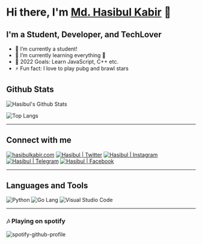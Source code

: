 # Hi there, I'm [Md. Hasibul Kabir][website] 👋

## I'm a Student, Developer, and TechLover

-   🔭 I’m currently a student!
-   🌱 I’m currently learning everything 🤣
-   🥅 2022 Goals: Learn JavaScript, C++ etc.
-   ⚡ Fun fact: I love to play pubg and brawl stars

## Github Stats

![Hasibul's Github Stats](https://github-readme-stats.vercel.app/api?username=hasibulkabir&show_icons=true&hide_border=true&theme=Gradient)

![Top Langs](https://github-readme-stats.vercel.app/api/top-langs/?username=hasibulkabir)

---

## Connect with me

[![hasibulkabir.com](https://img.icons8.com/fluent/48/000000/globe.png)][website]
[![Hasibul | Twitter](https://img.icons8.com/fluent/48/000000/twitter.png)][twitter]
[![Hasibul | Instagram](https://img.icons8.com/fluent/48/000000/instagram-new.png)][instagram]
[![Hasibul | Telegram](https://img.icons8.com/fluent/48/000000/telegram-app.png)][telegram]
[![Hasibul | Facebook](https://img.icons8.com/fluent/48/000000/facebook-new.png)][facebook]

---

## Languages and Tools

![Python](https://img.icons8.com/color/48/000000/python.png)
![Go Lang](https://img.icons8.com/color/48/000000/golang.png)
![Visual Studio Code](https://img.icons8.com/color/48/000000/visual-studio-code-2019.png)

---

### 🎶 Playing on spotify

![spotify-github-profile](https://spotify-github-profile.vercel.app/api/view?uid=31m5plcombt5p6v4jw4wu2sdarzm&cover_image=true&theme=default)

[website]: https://www.hasibulkabir.com
[twitter]: https://twitter.com/MdHasibulKabir
[instagram]: https://instagram.com/HasibulKobir
[telegram]: https://t.me/HasibulKobir
[facebook]: https://facebook.com/hasibul.kobir.92
